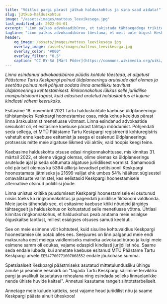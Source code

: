 ```yaml
---
title: "Võitlus pargi pärast jätkub halduskohtus ja sina saad aidata!"
slug: j3tkub-halduskohtus
image: "/assets/images/matteus_leevikesega.jpg"
last_modified_at: 2022-04-01
excerpt: "Linn palkas advokaadibüroo, et takistada tähtaegadega trikitades Keskpargi hoonestamise vaidlustamist kohtus. See kukkus läbi, aga see on alles algus."
tagline: "Linn palkas advokaadibüroo tõestama, et meil pole õigust Keskpargi hoonestamist kohtus vaidlustada. Kuigi see plaan kukkus ringkonnakohtus läbi, on suuremad võitlused alles ees."
header:
    og_image: /assets/images/matteus_leevikesega.jpg
    overlay_image: /assets/images/matteus_leevikesega.jpg
    overlay_color: "#000"
    overlay_filter: "0.5"
    caption: "CC BY-SA [Märt Põder](https://commons.wikimedia.org/wiki/File:Matteuse_purskkaev_k%C3%BCmbleva_leevikesega.jpg%20)"
---
```


_Linna esindanud advokaadibüroo püüdis kohtule tõestada, et algatust Päästame Tartu Keskpargi polnud üldplaneeringu arutelude ajal olemas ja seetõttu polnud meil põhjust oodata linna ametlikku teavitust üldplaneeringu kehtestamisest. Rinkonnakohus lükkas selle juriidilise manipulatsiooni tagasi, kuid edasised arutelud halduskohtus ei kujune kindlasti vähem keerukaks._

Esitasime 18. novembril 2021 Tartu halduskohtule kaebuse üldplaneeringu tühistamiseks Keskpargi hoonestamise osas, mida kohus keeldus pärast linna ärakuulamist menetlusse võtmast. Linna esindanud advokaatide seisukoht oli, et esitasime kaebuse pärast tähtaja möödumist. Põhjendati seda sellega, et MTÜ Päästame Tartu Keskpargi registreeriti kohturegistris vahetult enne kaebuse esitamist ja seega ei osalenud üldplaneeringu protsessis mitte meie algatuse liikmed või aktiiv, vaid hoopis keegi teine.

Kaebasime halduskohtu otsuse edasi ringkonnakohtusse, mis kinnitas 31. märtsil 2022, et oleme vägagi olemas, olime olemas ka üldplaneeringu arutelude ajal ja seda sõltumata algatuse juriidilisest vormist. Samamoodi olid päriselt olemas ka 5394 allkirja kevadisel petitsioonil Keskpargi hoonestamata jätmiseks ja 21699 valijat ehk umbes 54% häältest sügisestel omavalitsuste valimistel, kes eelistasid Keskpargi hoonestamisele alternatiive otsinud poliitilisi jõude.

Linna unistus kriitika puudumisest Keskpargi hoonestamisele ei osutunud niisiis tõeks ka ringkonnakohtus ja pagendati juriidilise fiktsiooni valdkonda. Meie jaoks tähendab see, et esitasime kaebuse kõiki nõudeid järgides tähtaegselt ja halduskohus on kohustatud selle menetlusse võtma. Ühtlasi kinnitas ringkonnakohus, et halduskohus peab arutama meie esialgse õiguskaitse taotlust, millest esialgses otsuses samuti keelduti.

See on meie esimene võit kohtuteel, kuid sisuline kohtuvaidlus Keskpargi hoonestamise üle ootab alles ees. Seejuures on linn palganud meie endi maksuraha eest meiega vaidlemiseks maineka advokaadibüroo ja kuigi meie esimene samm oli edukas, vajame edaspidi kindlasti juriidilist nõu. Saame seda endale lubada, kui annetate kaebuse esitanud MTÜ Päästame Tartu Keskpargi arvele `EE547700771007068552` endale jõukohase summa.

Spetsiaalselt Keskpargi päästmiseks asutatud mittetulundusliku ühingu ainuke ja peamine eesmärk on "tagada Tartu Keskpargi säilimine tervikliku pargi ja avalikult kasutatava rohealana ning esindada selleks linnaelanikke nende ühiste huvide kaitsel". Annetusi kasutame rangelt sihtotstarbeliselt.

Annetage meie kulude katteks, sest vajame head juriidilist nõu ja saame Keskpargi päästa ainult üheskoos!